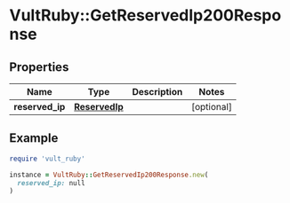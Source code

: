 # VultRuby::GetReservedIp200Response

## Properties

| Name | Type | Description | Notes |
| ---- | ---- | ----------- | ----- |
| **reserved_ip** | [**ReservedIp**](ReservedIp.md) |  | [optional] |

## Example

```ruby
require 'vult_ruby'

instance = VultRuby::GetReservedIp200Response.new(
  reserved_ip: null
)
```

